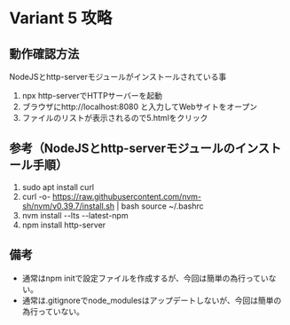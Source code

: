# Variant 5 攻略

## 動作確認方法

NodeJSとhttp-serverモジュールがインストールされている事

1. npx http-serverでHTTPサーバーを起動
1. ブラウザにhttp://localhost:8080 と入力してWebサイトをオープン
1. ファイルのリストが表示されるので5.htmlをクリック

## 参考（NodeJSとhttp-serverモジュールのインストール手順）

1. sudo apt install curl
1. curl -o- https://raw.githubusercontent.com/nvm-sh/nvm/v0.39.7/install.sh | bash
source ~/.bashrc
1. nvm install --lts --latest-npm
1. npm install http-server

## 備考
- 通常はnpm initで設定ファイルを作成するが、今回は簡単の為行っていない。
- 通常は.gitignoreでnode_modulesはアップデートしないが、今回は簡単の為行っていない。